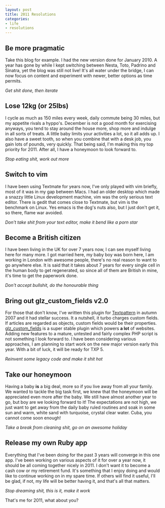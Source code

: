 ```yaml
---
layout: post
title: 2011 Resolutions
categories:
- life
- resolutions
---
```


## Be more pragmatic

Take this blog for example. I had the new version done for January 2010. A year has gone by while I kept switching between Nesta, Toto, Padrino and Sinatra, yet the blog was still not live! It's all water under the bridge, I can now focus on content and experiment with newer, better options as time permits.

_Get shit done, then iterate_

## Lose 12kg (or 25lbs)

I cycle as much as 150 miles every week, daily commute being 30 miles, but my appetite rivals a hyppo's. December is not a good month for exercising anyways, you tend to stay around the house more, shop more and indulge in all sorts of treats. A little baby limits your activities a lot, so it all adds up. I also have a sweet tooth, so when you combine that with a desk job, you gain lots of pounds, very quickly. That being said, I'm making this my top priority for 2011. After all, I have a honeymoon to look forward to.

_Stop eating shit, work out more_

## Switch to vim

I have been using Textmate for years now, I've only played with vim briefly, most of it was in my gap between Macs. I had an older desktop which made a snazzy little Linux development machine, vim was the only serious text editor. There is gedit that comes close to Textmate, but vim is the benchmark on Linux. Yes emacs is the dog's nuts also, but I just don't get it, so there, flame war avoided.

_Don't take shit from your text editor, make it bend like a porn star_

## Become a British citizen

I have been living in the UK for over 7 years now, I can see myself living here for many more. I got married here, my baby boy was born here, I am working in London with awesome people, there's no real reason to want to go anywhere else. It is said that it takes about 7 years for every single cell in the human body to get regenerated, so since all of them are British in mine, it's time to get the paperwork done.

_Don't accept bullshit, do the honourable thing_

## Bring out glz_custom_fields v2.0

For those that don't know, I've written this plugin for [Textpattern](http://textpattern.com) in autumn 2007 and it had stellar success. It a nutshell, it turbo charges  custom fields. If articles are regarded as objects, custom fields would be their properties. [glz_custom_fields](https://github.com/gerhard/glz_custom_fields_public) is a super stable plugin which powers **a lot** of websites. Adding new features to a mature, untested and fairly complex PHP script is not something I look forward to. I have been considering various approaches, I am planning to start work on the new major version early this year. With a bit of luck, it will be ready for TXP 5.

_Reinvent some legacy code and make it shit hot_

## Take our honeymoon

Having a baby **is** a big deal, more so if you live away from all your family. We wanted to tackle the big task first, we knew that the honeymoon will be appreciated even more after the baby. We still have almost another year to go, but boy are we looking forward to it! The expectations are not high, we just want to get away from the daily baby ruled routines and soak in some sun and warm, white sand with turquoise, crystal clear water. Cuba, you cannot come soon enough!

_Take a break from cleaning shit, go on an awesome holiday_

## Release my own Ruby app

Everything that I've been doing for the past 3 years will converge in this one app. I've been working on various aspects of it for over a year now, it should be all coming together nicely in 2011. I don't want it to become a cash cow or my retirement fund. It's something that I enjoy doing and would like to continue working on in my spare time. If others will find it useful, I'll be glad, if not, my life will be better having it, and that's all that matters.

_Stop dreaming shit, this is it, make it work_

That's me for 2011, what about you?